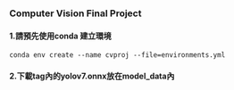 ### Computer Vision Final Project
#### 1.請預先使用conda 建立環境
```
conda env create --name cvproj --file=environments.yml
```
#### 2.下載tag內的yolov7.onnx放在model_data內
